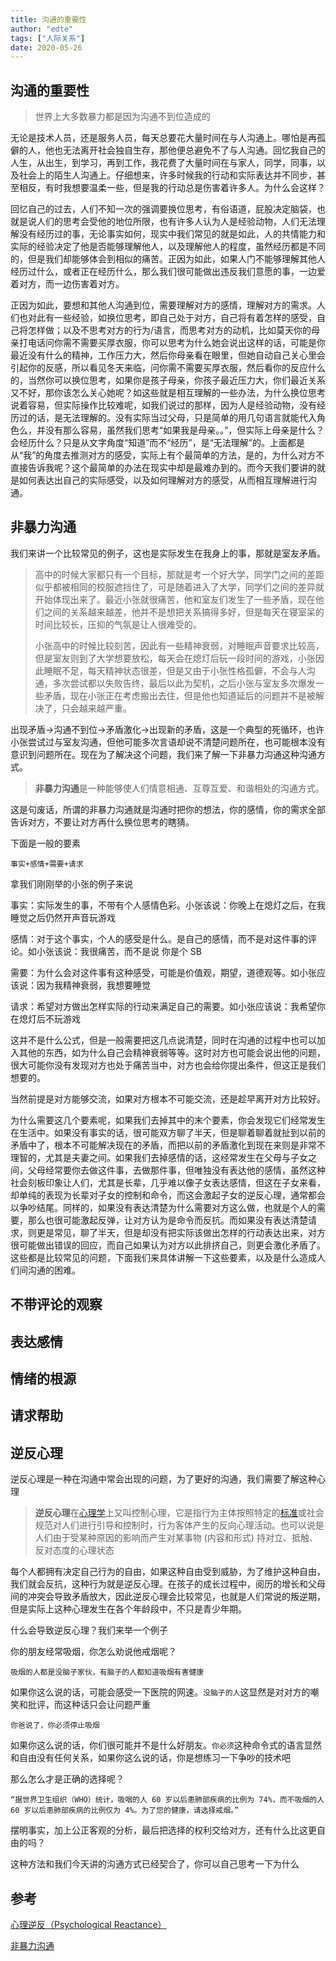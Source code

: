 ```yaml
---
title: 沟通的重要性
author: "edte"
tags: ["人际关系"]
date: 2020-05-26
---
```




## 沟通的重要性

> 世界上大多数暴力都是因为沟通不到位造成的

无论是技术人员，还是服务人员，每天总要花大量时间在与人沟通上。哪怕是再孤僻的人，他也无法离开社会独自生存，那他便总避免不了与人沟通。回忆我自己的人生，从出生，到学习，再到工作，我花费了大量时间在与家人，同学，同事，以及社会上的陌生人沟通上。仔细想来，许多时候我的行动和实际表达并不同步，甚至相反，有时我想要温柔一些，但是我的行动总是伤害着许多人。为什么会这样？

回忆自己的过去，人们不知一次的强调要换位思考，有俗语道，屁股决定脑袋，也就是说人们的思考会受他的地位所限，也有许多人认为人是经验动物，人们无法理解没有经历过的事，无论事实如何，现实中我们常见的就是如此，人的共情能力和实际的经验决定了他是否能够理解他人，以及理解他人的程度，虽然经历都是不同的，但是我们却能够体会到相似的痛苦。正因为如此，如果人门不能够理解其他人经历过什么，或者正在经历什么，那么我们很可能做出违反我们意愿的事，一边爱着对方，而一边伤害着对方。

正因为如此，要想和其他人沟通到位，需要理解对方的感情，理解对方的需求。人们也对此有一些经验，如换位思考，即自己处于对方，自己将有着怎样的感受，自己将怎样做；以及不思考对方的行为/语言，而思考对方的动机，比如莫天你的母亲打电话问你需不需要买厚衣服，你可以思考为什么她会说出这样的话，可能是你最近没有什么的精神，工作压力大，然后你母亲看在眼里，但她自动自己关心里会引起你的反感，所以看见冬天来临，问你需不需要买厚衣服，然后看你的反应什么的，当然你可以换位思考，如果你是孩子母亲，你孩子最近压力大，你们最近关系又不好，那你该怎么关心她呢？如这些就是相互理解的一些办法，为什么换位思考说着容易，但实际操作比较难呢，如我们说过的那样，因为人是经验动物，没有经历过的话，是无法理解的。没有实际当过父母，只是简单的用几句语言就能代入角色么，并没有那么容易，虽然我们思考“如果我是母亲。。”，但实际上母亲是什么？会经历什么？只是从文字角度“知道”而不“经历”，是“无法理解”的。上面都是从“我”的角度去推测对方的感受，实际上有个最简单的方法，是的，为什么对方不直接告诉我呢？这个最简单的办法在现实中却是最难办到的。而今天我们要讲的就是如何表达出自己的实际感受，以及如何理解对方的感受，从而相互理解进行沟通。

## 非暴力沟通

我们来讲一个比较常见的例子，这也是实际发生在我身上的事，那就是室友矛盾。

> 高中的时候大家都只有一个目标，那就是考一个好大学，同学门之间的差距似乎都被相同的校服遮挡住了，可是随着进入了大学，同学们之间的差异就开始体现出来了。最近小张就很痛苦，他和室友们发生了一些矛盾，现在他们之间的关系越来越差，他并不是想把关系搞得多好，但是每天在寝室呆的时间比较长，压抑的气氛是让人很难受的。
>
> 小张高中的时候比较刻苦，因此有一些精神衰弱，对睡眠声音要求比较高，但是室友则到了大学想要放松，每天会在熄灯后玩一段时间的游戏，小张因此睡眠不足，每天精神状态很差，但是又由于小张性格孤僻，不会与人沟通，多次尝试都以失败告终，最后以此为契机，之后小张与室友多次爆发一些矛盾，现在小张正在考虑搬出去住，但是他也知道延后的问题并不是被解决了，只会越来越严重。

出现矛盾->沟通不到位->矛盾激化->出现新的矛盾，这是一个典型的死循环，也许小张尝试过与室友沟通，但他可能多次言语却说不清楚问题所在，也可能根本没有意识到问题所在。现在为了解决这个问题，我们来了解一下非暴力沟通这种沟通方式。

> **非暴力沟通**是一种能够使人们情意相通、互尊互爱、和谐相处的沟通方式。

这是句废话，所谓的非暴力沟通就是沟通时把你的想法，你的感情，你的需求全部告诉对方，不要让对方再什么换位思考的瞎猜。

下面是一般的要素

```
事实+感情+需要+请求
```

拿我们刚刚举的小张的例子来说

事实：实际发生的事，不带有个人感情色彩。小张该说：你晚上在熄灯之后，在我睡觉之后仍然开声音玩游戏

感情：对于这个事实，个人的感受是什么。是自己的感情，而不是对这件事的评论。如小张该说：我很痛苦，而不是说 你是个 SB

需要：为什么会对这件事有这种感受，可能是价值观，期望，道德观等。如小张应该说：因为我精神衰弱，我想要睡觉

请求：希望对方做出怎样实际的行动来满足自己的需要。如小张应该说：我希望你在熄灯后不玩游戏

这并不是什么公式，但是一般需要把这几点说清楚，同时在沟通的过程中也可以加入其他的东西，如为什么自己会精神衰弱等等。这时对方也可能会说出他的问题，很大可能你没有发现对方也处于痛苦当中，对方也会给你提出条件，但这正是我们想要的。

当然前提是对方能够交流，如果对方根本不可能交流，还是趁早离开对方比较好。

为什么需要这几个要素呢，如果我们去掉其中的末个要素，你会发现它们经常发生在生活中。如果没有事实的话，很可能双方聊了半天，但是聊着聊着就扯到以前的矛盾中了，根本不可能解决现在的矛盾，而把以前的矛盾激化到现在来则是非常不理智的，尤其是夫妻之间。如果我们去掉感情的话，这经常发生在父母与子女之间，父母经常要你去做这件事，去做那件事，但唯独没有表达他的感情，虽然这种社会刻板印象让人们，尤其是长辈，几乎难以像子女表达感情，但这在子女来看，却单纯的表现为长辈对子女的控制和命令，而这会激起子女的逆反心理，通常都会以争吵结尾。同样的，如果没有表达清楚为什么需要对方这么做，也就是个人的需要，那么也很可能激起反弹，让对方认为是命令而反抗。而如果没有表达清楚请求，则更是常见，聊了半天，但是却没有把实际该做出怎样的行动表达出来，对方很可能做出错误的回应，而自己如果认为对方以此排挤自己，则更会激化矛盾了。这些都是比较常见的问题，下面我们来具体讲解一下这些要素，以及是什么造成人们间沟通的困难。

## 不带评论的观察













## 表达感情

## 情绪的根源

## 请求帮助

## 逆反心理

逆反心理是一种在沟通中常会出现的问题，为了更好的沟通，我们需要了解这种心理

> **逆反心理**在[心理学](https://wiki.mbalib.com/wiki/心理学)上又叫控制心理，它是指行为主体按照特定的[标准](https://wiki.mbalib.com/wiki/标准)或社会规范对人们进行引导和控制时，行为客体产生的反向心理活动。也可以说是人们由于受某种原因的影响而产生对某事物 (内容和形式) 持对立、抵触、反对态度的心理状态 

每个人都拥有决定自己行为的自由，如果这种自由受到威胁，为了维护这种自由，我们就会反抗，这种行为就是逆反心理。在孩子的成长过程中，阅历的增长和父母间的冲突会导致矛盾放大，因此逆反心理会比较常见，也就是人们常说的叛逆期，但是实际上这种心理发生在各个年龄段中，不只是青少年期。

什么会导致逆反心理？我们来举一个例子

你的朋友经常吸烟，你怎么劝说他戒烟呢？

```
吸烟的人都是没脑子家伙，有脑子的人都知道吸烟有害健康
```

如果你这么说的话，可能会感受一下医院的网速。`没脑子的人`这显然是对对方的嘲笑和批评，而这种话只会让问题严重

```
你爸说了，你必须停止吸烟
```

如果你这么说的话，你们很可能并不是什么好朋友。`你必须`这种命令式的语言显然和自由没有任何关系，如果你这么说的话，你是想练习一下争吵的技术吧

那么怎么才是正确的选择呢？

```
“据世界卫生组织（WHO）统计，吸咽的人 60 岁以后患肺部疾病的比例为 74%，而不吸烟的人 60 岁以后患肺部疾病的比例仅为 4%。为了您的健康，请选择戒烟。”
```

摆明事实，加上公正客观的分析，最后把选择的权利交给对方，还有什么比这更自由的吗？

这种方法和我们今天讲的沟通方式已经契合了，你可以自己思考一下为什么

##  参考

[心理逆反（Psychological Reactance）](https://mp.weixin.qq.com/s/F5XvL8fnipNJkWz4yPVGSQ)

[非暴力沟通](https://m.douban.com/book/subject/3533221/)